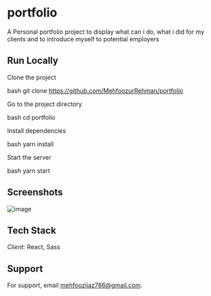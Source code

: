 # portfolio
A Personal portfolio project to display what can i do, what i did for my clients and to introduce myself to potential employers

## Run Locally

Clone the project

bash
  git clone https://github.com/MehfoozurRehman/portfolio


Go to the project directory

bash
  cd portfolio


Install dependencies

bash
  yarn install


Start the server

bash
  yarn start

## Screenshots

![image](https://user-images.githubusercontent.com/100939524/187102534-fe8c289c-c46d-49a9-acc9-d914ea140833.png)


## Tech Stack

*Client:* React, Sass


## Support

For support, email mehfoozijaz786@gmail.com.

